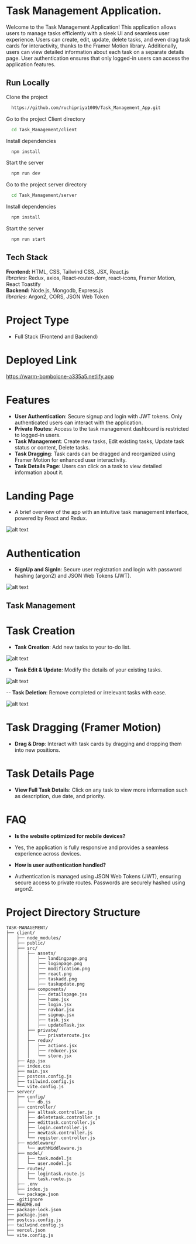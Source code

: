 # Task Management Application.

Welcome to the Task Management Application! This application allows users to manage tasks efficiently with a sleek UI and seamless user experience. Users can create, edit, update, delete tasks, and even drag task cards for interactivity, thanks to the Framer Motion library. Additionally, users can view detailed information about each task on a separate details page. User authentication ensures that only logged-in users can access the application features.

## Run Locally

Clone the project

```bash
  https://github.com/ruchipriya1009/Task_Management_App.git
```

Go to the project Client directory

```bash
  cd Task_Management/client
```

Install dependencies

```bash
  npm install
```

Start the server

```bash
  npm run dev
```

Go to the project server directory

```bash
  cd Task_Management/server
```

Install dependencies

```bash
  npm install
```

Start the server

```bash
  npm run start
```


## Tech Stack

**Frontend:** HTML, CSS, Tailwind CSS, JSX, React.js <br/>
_libraries:_ Redux, axios, React-router-dom, react-icons, Framer Motion, React Toastify <br/>
**Backend:** Node.js, Mongodb, Express.js <br/>
_libraries:_ Argon2, CORS, JSON Web Token<br/>

# Project Type

- Full Stack (Frontend and Backend)

# Deployed Link

https://warm-bombolone-a335a5.netlify.app

# Features

- **User Authentication**: Secure signup and login with JWT tokens. Only authenticated users can interact with the application.
- **Private Routes**: Access to the task management dashboard is restricted to logged-in users.
- **Task Management**: Create new tasks, Edit existing tasks, Update task status or content, Delete tasks.
- **Task Dragging**: Task cards can be dragged and reorganized using Framer Motion for enhanced user interactivity.
- **Task Details Page**: Users can click on a task to view detailed information about it.

# Landing Page

- A brief overview of the app with an intuitive task management interface, powered by React and Redux.

![alt text](./client/src/assets/landingpage.png)

# Authentication

- **SignUp and SignIn**: Secure user registration and login with password hashing (argon2) and JSON Web Tokens (JWT).

![alt text](./client/src/assets/loginpage.png)

## Task Management

# Task Creation

- **Task Creation**: Add new tasks to your to-do list.

![alt text](./client/src/assets/taskadd.png)

- **Task Edit & Update**: Modify the details of your existing tasks.

![alt text](./client/src/assets/taskupdate.png)

-- **Task Deletion**: Remove completed or irrelevant tasks with ease.

![alt text](./client/src/assets/modification.png)

# Task Dragging (Framer Motion)

- **Drag & Drop**: Interact with task cards by dragging and dropping them into new positions.

# Task Details Page

- **View Full Task Details**: Click on any task to view more information such as description, due date, and priority.

# FAQ

- **Is the website optimized for mobile devices?**
- Yes, the application is fully responsive and provides a seamless experience across devices.

- **How is user authentication handled?**
- Authentication is managed using JSON Web Tokens (JWT), ensuring secure access to private routes. Passwords are securely hashed using argon2.

# Project Directory Structure

```plaintext
TASK-MANAGEMENT/
├── client/
│   ├── node_modules/
│   ├── public/
│   ├── src/
│   │   ├── assets/
│   │   │   ├── landingpage.png
│   │   │   ├── loginpage.png
│   │   │   ├── modification.png
│   │   │   ├── react.png
│   │   │   ├── taskadd.png
│   │   │   ├── taskupdate.png
│   │   ├── components/
│   │   │   ├── detailspage.jsx
│   │   │   ├── home.jsx
│   │   │   ├── login.jsx
│   │   │   ├── navbar.jsx
│   │   │   ├── signup.jsx
│   │   │   ├── task.jsx
│   │   │   ├── updateTask.jsx
│   │   ├── private/
│   │   │   └── privateroute.jsx
│   │   ├── redux/
│   │   │   ├── actions.jsx
│   │   │   ├── reducer.jsx
│   │   │   └── store.jsx
│   ├── App.jsx
│   ├── index.css
│   ├── main.jsx
│   ├── postcss.config.js
│   ├── tailwind.config.js
│   └── vite.config.js
├── server/
│   ├── config/
│   │   └── db.js
│   ├── controller/
│   │   ├── alltask.controller.js
│   │   ├── deletetask.controller.js
│   │   ├── edittask.controller.js
│   │   ├── login.controller.js
│   │   ├── newtask.controller.js
│   │   └── register.controller.js
│   ├── middleware/
│   │   └── authMiddleware.js
│   ├── model/
│   │   ├── task.model.js
│   │   └── user.model.js
│   ├── routes/
│   │   ├── logintask.route.js
│   │   └── task.route.js
│   ├── .env
│   ├── index.js
│   └── package.json
├── .gitignore
├── README.md
├── package-lock.json
├── package.json
├── postcss.config.js
├── tailwind.config.js
├── vercel.json
└── vite.config.js
```

